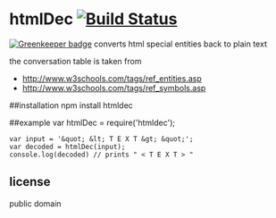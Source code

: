 # htmlDec [![Build Status](https://secure.travis-ci.org/Bonuspunkt/htmldec.png)](http://travis-ci.org/Bonuspunkt/htmldec)

[![Greenkeeper badge](https://badges.greenkeeper.io/Bonuspunkt/htmldec.svg)](https://greenkeeper.io/)
converts html special entities back to plain text

the conversation table is taken from

- http://www.w3schools.com/tags/ref_entities.asp
- http://www.w3schools.com/tags/ref_symbols.asp

##installation
    npm install htmldec

##example
    var htmlDec = require('htmldec');

    var input = '&quot; &lt; T E X T &gt; &quot;';
    var decoded = htmlDec(input);
    console.log(decoded) // prints " < T E X T > "

## license
public domain
